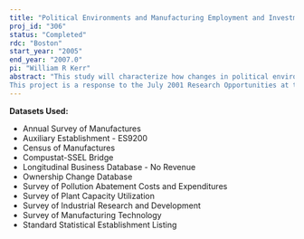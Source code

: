 ```yaml
---
title: "Political Environments and Manufacturing Employment and Investment"
proj_id: "306"
status: "Completed"
rdc: "Boston"
start_year: "2005"
end_year: "2007.0"
pi: "William R Kerr"
abstract: "This study will characterize how changes in political environments from 1963–2000 influenced the employment and investment decisions, including technology adoption, of manufacturing establishments. Special attention will be given to the impact of elections themselves, including expectations of the candidates’ ideologies. In the face of uncertain elections, are plants more reserved in their hiring or investing behavior? Do the victories of candidates with very strong ideologies lead to discrete adjustments in anticipation of future conditions? Three econometric specifications will be considered: standard cross-sectional regressions; a state border discontinuity analysis; and a longitudinal analysis using a balanced 1973–1988 panel of Annual Survey of Manufacturing plants. Use of detailed plant data housed at the Center for Economic Studies is essential for isolating the impact of local politics on establishment behavior, employing a border effects analysis that requires county identification, and characterizing the different reactions of local, single-plant firms versus establishments part of large, regionally-diverse enterprises. 
This project is a response to the July 2001 Research Opportunities at the Census Bureau publication that requests proposals studying how higher-order moments (i.e., skewness, kurtosis) of the cross-section distribution of investment and employment variables should be made publicly available. To identify the influences of regional political environments and elections, I will need to calculate these higher-order moments for individual states and perhaps smaller county/MSA divisions. In a technical memo, I will be able to characterize the best candidate metrics for release from the perspectives of the Census Bureau and potential researchers, the limits to disaggregating geographically these moments (either due to confidentiality concerns or data quality issues), and if and how these higher-order moments should be calculated in non-Census of Manufacturers years. Additional benefits are also identified in the proposal."
---
```


**Datasets Used:**

  - Annual Survey of Manufactures 
  - Auxiliary Establishment - ES9200 
  - Census of Manufactures 
  - Compustat-SSEL Bridge 
  - Longitudinal Business Database - No Revenue 
  - Ownership Change Database 
  - Survey of Pollution Abatement Costs and Expenditures 
  - Survey of Plant Capacity Utilization 
  - Survey of Industrial Research and Development 
  - Survey of Manufacturing Technology 
  - Standard Statistical Establishment Listing 

